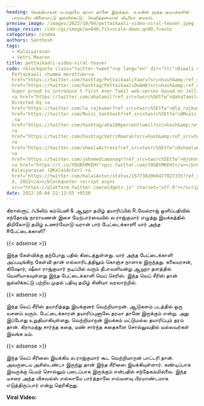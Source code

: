```yaml
---
heading: வெற்றிமாறன் படம்னாலே தரமா தானே இருக்கும். உலகின் மூத்த குடிமக்களின்
  பாரம்பரிய விளையாட்டு ஜல்லிக்கட்டு. வெறித்தனமான வீடியோ வைரல்.
preview_image: /images/2022/10/04/pettaikaali-video-viral-teaser.jpeg
image_resize: /cdn-cgi/image/w=640,fit=scale-down,q=80,f=auto
categories: cinema
authors: Santhosh
tags:
  - Kalaiyarasan
  - Vetri Maaran
title: pettaikaali-video-viral-teaser
code: <blockquote class="twitter-tweet"><p lang="en" dir="ltr">Diwali varatum
  Pettaikaali chumma merattum🔥<a
  href="https://twitter.com/hashtag/PettaikaaliYaaru?src=hash&amp;ref_src=twsrc%5Etfw">#PettaikaaliYaaru</a><a
  href="https://twitter.com/hashtag/PettaikaaliOnAHA?src=hash&amp;ref_src=twsrc%5Etfw">#PettaikaaliOnAHA</a>.
  Super proud to introduce t first ever Tamil web-series based on Jallikattu on
  <a href="https://twitter.com/ahatamil?ref_src=twsrc%5Etfw">@ahaTamil</a>.
  Directed by <a
  href="https://twitter.com/la_rajkumar?ref_src=twsrc%5Etfw">@la_rajkumar</a> <a
  href="https://twitter.com/Music_Santhosh?ref_src=twsrc%5Etfw">@Music_Santhosh</a>
  .<a
  href="https://twitter.com/hashtag/aha100percenttamil?src=hash&amp;ref_src=twsrc%5Etfw">#aha100percenttamil</a>
  <a
  href="https://twitter.com/hashtag/VetriMaaran?src=hash&amp;ref_src=twsrc%5Etfw">#VetriMaaran</a>
  <a
  href="https://twitter.com/sheelaActress?ref_src=twsrc%5Etfw">@sheelaActress</a>
  <a
  href="https://twitter.com/johnmediamanagr?ref_src=twsrc%5Etfw">@johnmediamanagr</a>
  <a href="https://t.co/Y8GBtMKEHt">pic.twitter.com/Y8GBtMKEHt</a></p>&mdash;
  Kalaiyarasan (@KalaiActor) <a
  href="https://twitter.com/KalaiActor/status/1577302066477027335?ref_src=twsrc%5Etfw">October
  4, 2022</a></blockquote> <script async
  src="https://platform.twitter.com/widgets.js" charset="utf-8"></script>
date: 2022-10-04 22:12:55 +0530
---
```

கிராஸ்ரூட் ஃபிலிம் கம்பெனி & ஆஹா தமிழ் தயாரிப்பில்
R.வேல்ராஜ் ஒளிப்பதிவில் 
சந்தோஷ் நாராயணன் இசை மேற்பார்வையில் 
ல.ராஜ்குமார் எழுத்து இயக்கத்தில்
திமிலோடு
தமிழ் உணர்வோடு
வரான் பார் பேட்டைக்காளி!
யார் அந்த #பேட்டைக்காளி?

{{< adsense >}}

இந்த கேள்விக்கு தற்போது பதில் கிடைத்துள்ளது. யார் அந்த பேட்டைக்காளி அப்படிங்கிற கேள்வி தான் எல்லாரிடத்திலும் கொஞ்ச நாளாக இருந்தது. கலையரசன், கிஷோர், ஷீலா ராஜ்குமார் நடிப்பில் வரும் தீபாவளியன்று ஆஹா தளத்தில் வெளியாகவுள்ளது இந்த பேட்டைக்காளி வெப் செரிஸ். இந்த வெப் சீரிஸ் தான் ஜல்லிக்கட்டு பற்றிய முதல் பதிவு தமிழ் சினிமா வரலாற்றில்.

{{< adsense >}}

இந்த வெப் சீரிஸ் தயாரித்தது இயக்குனர் வெற்றிமாறன். ஆடுகளம் படத்தில் ஒரு வசனம் வரும். பேட்டைக்காரன் தயாரிப்புனாலே தரமா தானே இருக்கும் என்று. அது இப்போது உறுதியாகியுள்ளது. வெற்றிமாறன் இயக்கம் மட்டுமல்ல தயாரிப்பும் தரம் தான். கிராமத்து சார்ந்த கதை, மண் சார்ந்த கதைகளை சொல்லுவதில் வல்லவர்கள் இவங்க டீம்.

{{< adsense >}}

இந்த வெப் சீரிஸை இயக்கிய ல.ராஜ்குமார் கூட வெற்றிமாறன் பாட்டரி தான். அவருடைய அசிஸ்டண்டா இருந்து தான் இந்த சீரிஸை இயக்கியுள்ளார். கண்டிப்பாக இவருக்கு பெயர் சொல்லும் படைப்பாக இருக்கும் என்பதில் சந்தேகம்மில்லை. இந்த டீசரை அந்த விசுவல்ஸ் எல்லாமே பார்த்தாலே எவ்வளவு பிரமாண்டமாக எடுத்திருப்பார் என்று தெரிகிறது.

**V﻿iral Video:**